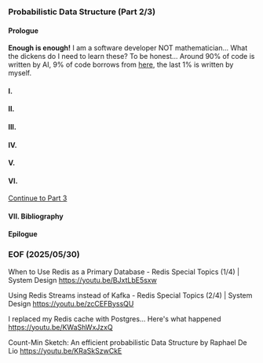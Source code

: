 ### Probabilistic Data Structure (Part 2/3)

#### Prologue
**Enough is enough!** I am a software developer NOT mathematician... What the dickens do I need to learn these? 
To be honest... Around 90% of code is written by AI, 9% of code borrows  from [here](https://github.com/redis-developer/finding-bigfoot-with-semantic-search), the last 1% is written by myself. 


#### I. 

#### II. 

#### III. 

#### IV. 

#### V.

#### VI.

[Continue to Part 3](README.3.md)

#### VII. Bibliography 

#### Epilogue

### EOF (2025/05/30)

When to Use Redis as a Primary Database - Redis Special Topics (1/4) | System Design
https://youtu.be/BJxtLbE5sxw

Using Redis Streams instead of Kafka - Redis Special Topics (2/4) | System Design
https://youtu.be/zcCEFByssQU

I replaced my Redis cache with Postgres... Here's what happened
https://youtu.be/KWaShWxJzxQ

Count-Min Sketch: An efficient probabilistic Data Structure by Raphael De Lio
https://youtu.be/KRaSkSzwCkE
